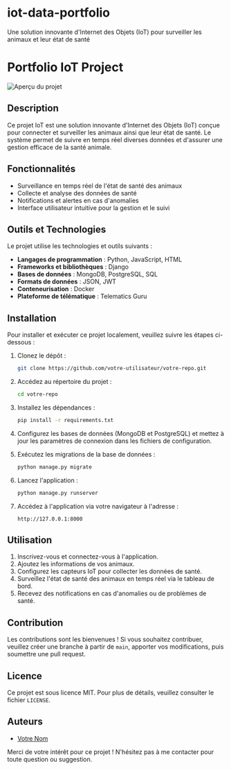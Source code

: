 # iot-data-portfolio
Une solution innovante d'Internet des Objets (IoT) pour surveiller les animaux et leur état de santé

# Portfolio IoT Project

![Aperçu du projet](images/apercu_projet.png)

## Description
Ce projet IoT est une solution innovante d'Internet des Objets (IoT) conçue pour connecter et surveiller les animaux ainsi que leur état de santé. Le système permet de suivre en temps réel diverses données et d'assurer une gestion efficace de la santé animale.

## Fonctionnalités
- Surveillance en temps réel de l'état de santé des animaux
- Collecte et analyse des données de santé
- Notifications et alertes en cas d'anomalies
- Interface utilisateur intuitive pour la gestion et le suivi

## Outils et Technologies
Le projet utilise les technologies et outils suivants :
- **Langages de programmation** : Python, JavaScript, HTML
- **Frameworks et bibliothèques** : Django
- **Bases de données** : MongoDB, PostgreSQL, SQL
- **Formats de données** : JSON, JWT
- **Conteneurisation** : Docker
- **Plateforme de télématique** : Telematics Guru

## Installation
Pour installer et exécuter ce projet localement, veuillez suivre les étapes ci-dessous :

1. Clonez le dépôt :
    ```bash
    git clone https://github.com/votre-utilisateur/votre-repo.git
    ```

2. Accédez au répertoire du projet :
    ```bash
    cd votre-repo
    ```

3. Installez les dépendances :
    ```bash
    pip install -r requirements.txt
    ```

4. Configurez les bases de données (MongoDB et PostgreSQL) et mettez à jour les paramètres de connexion dans les fichiers de configuration.

5. Exécutez les migrations de la base de données :
    ```bash
    python manage.py migrate
    ```

6. Lancez l'application :
    ```bash
    python manage.py runserver
    ```

7. Accédez à l'application via votre navigateur à l'adresse :
    ```
    http://127.0.0.1:8000
    ```

## Utilisation
1. Inscrivez-vous et connectez-vous à l'application.
2. Ajoutez les informations de vos animaux.
3. Configurez les capteurs IoT pour collecter les données de santé.
4. Surveillez l'état de santé des animaux en temps réel via le tableau de bord.
5. Recevez des notifications en cas d'anomalies ou de problèmes de santé.

## Contribution
Les contributions sont les bienvenues ! Si vous souhaitez contribuer, veuillez créer une branche à partir de `main`, apporter vos modifications, puis soumettre une pull request.

## Licence
Ce projet est sous licence MIT. Pour plus de détails, veuillez consulter le fichier `LICENSE`.

## Auteurs
- [Votre Nom](https://github.com/votre-utilisateur)

Merci de votre intérêt pour ce projet ! N'hésitez pas à me contacter pour toute question ou suggestion.
